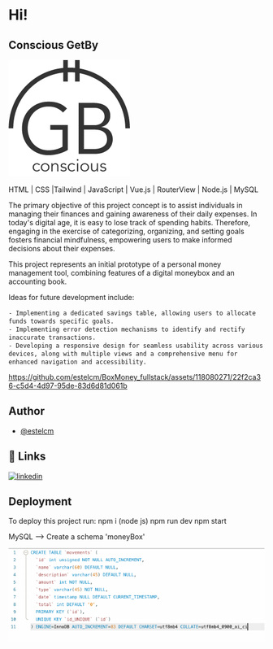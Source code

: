 # Hi! #


## Conscious GetBy
![Conscious GetBy logo](./user/src/img/Recurso%201.png)


HTML | CSS |Tailwind | JavaScript | Vue.js | RouterView | Node.js | MySQL

The primary objective of this project concept is to assist individuals in managing their finances and gaining awareness of their daily expenses. In today's digital age, it is easy to lose track of spending habits. Therefore, engaging in the exercise of categorizing, organizing, and setting goals fosters financial mindfulness, empowering users to make informed decisions about their expenses.

This project represents an initial prototype of a personal money management tool, combining features of a digital moneybox and an accounting book.

Ideas for future development include:

    - Implementing a dedicated savings table, allowing users to allocate funds towards specific goals.
    - Implementing error detection mechanisms to identify and rectify inaccurate transactions.
    - Developing a responsive design for seamless usability across various devices, along with multiple views and a comprehensive menu for enhanced navigation and accessibility.






https://github.com/estelcm/BoxMoney_fullstack/assets/118080271/22f2ca36-c5d4-4d97-95de-83d6d81d061b










## Author
- [@estelcm](https://github.com/estelcm)





## 🔗 Links

[![linkedin](https://img.shields.io/badge/linkedin-0A66C2?style=for-the-badge&logo=linkedin&logoColor=white)](www.linkedin.com/in/estel-cunill-25809411a)



## Deployment

To deploy this project run:
npm i (node js)
npm run dev
npm start

MySQL --> Create a schema 'moneyBox'

![table movement](./script_movements_table.png)
